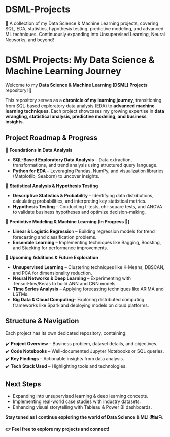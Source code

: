 # DSML-Projects
📌 A collection of my Data Science &amp; Machine Learning projects, covering SQL, EDA, statistics, hypothesis testing, predictive modeling, and advanced ML techniques. Continuously expanding into Unsupervised Learning, Neural Networks, and beyond!

# **DSML Projects: My Data Science & Machine Learning Journey**  

Welcome to my **Data Science & Machine Learning (DSML) Projects** repository! 🚀

This repository serves as a **chronicle of my learning journey**, transitioning from SQL-based exploratory data analysis (EDA) to **advanced machine learning techniques**. Each project showcases my growing expertise in **data wrangling, statistical analysis, predictive modeling, and business insights**.

## **Project Roadmap & Progress**

🔹 **Foundations in Data Analysis**
- **SQL-Based Exploratory Data Analysis** – Data extraction, transformations, and trend analysis using structured query language.
- **Python for EDA** – Leveraging Pandas, NumPy, and visualization libraries (Matplotlib, Seaborn) to uncover insights.

🔹 **Statistical Analysis & Hypothesis Testing**
- **Descriptive Statistics & Probability** – Identifying data distributions, calculating probabilities, and interpreting key statistical metrics.
- **Hypothesis Testing** – Conducting t-tests, chi-square tests, and ANOVA to validate business hypotheses and optimize decision-making.

🔹 **Predictive Modeling & Machine Learning (In Progress 🚧)**
- **Linear & Logistic Regressio**n – Building regression models for trend forecasting and classification problems.
- **Ensemble Learning** – Implementing techniques like Bagging, Boosting, and Stacking for performance improvements.

🔹 **Upcoming Additions & Future Exploration**
- **Unsupervised Learning** – Clustering techniques like K-Means, DBSCAN, and PCA for dimensionality reduction.
- **Neural Networks & Deep Learning** – Experimenting with TensorFlow/Keras to build ANN and CNN models.
- **Time Series Analysis** – Applying forecasting techniques like ARIMA and LSTMs.
- **Big Data & Cloud Computing**– Exploring distributed computing frameworks like Spark and deploying models on cloud platforms.

## **Structure & Navigation**
Each project has its own dedicated repository, containing:

✔️ **Project Overview** – Business problem, dataset details, and objectives.  
✔️ **Code Notebooks** – Well-documented Jupyter Notebooks or SQL queries.  
✔️ **Key Findings** – Actionable insights from data analysis.  
✔️ **Tech Stack Used** – Highlighting tools and technologies.  

## **Next Steps**
- Expanding into unsupervised learning & deep learning concepts.
- Implementing real-world case studies with industry datasets.
- Enhancing visual storytelling with Tableau & Power BI dashboards.
  
**Stay tuned as I continue exploring the world of Data Science & ML! 🌍📊🔍**

**👉 Feel free to explore my projects and connect!**
